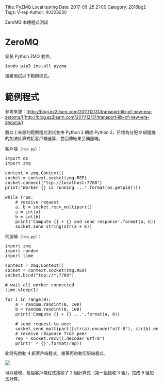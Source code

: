 Title: PyZMQ Local testing
Date: 2017-06-25 21:00
Category: 2016bg2
Tags: V-rep
Author: 40323230

ZeroMQ 本機程式測試

<!-- PELICAN_END_SUMMARY -->

ZeroMQ
===

安裝 Python ZMQ 套件。

<pre class="brush: bash">
$sudo pip3 install pyzmq
</pre>

接著測試以下範例程式。

範例程式
===

參考來源：[http://blog.ez2learn.com/2011/12/31/transport-lib-of-new-era-zeromq/](http://blog.ez2learn.com/2011/12/31/transport-lib-of-new-era-zeromq/)

將以上來源的範例程式測試並由 Python 2 轉成 Python 3，目標為分配 9 組隨機的加法計算式給客戶端運算，並回傳結果至伺服端。

客戶端（`rep.py`）：

<pre class="brush: python">
import os
import zmq

context = zmq.Context()
socket = context.socket(zmq.REP)
socket.connect("tcp://localhost:7788")
print('Worker {} is running ...'.format(os.getpid()))

while True:
    # receive request
    a, b = socket.recv_multipart()
    a = int(a)
    b = int(b)
    print('Compute {} + {} and send response'.format(a, b))
    socket.send_string(str(a + b))
</pre>

伺服端（`req.py`）：

<pre class="brush: python">
import zmq
import random
import time

context = zmq.Context()
socket = context.socket(zmq.REQ)
socket.bind("tcp://*:7788")

# wait all worker connected
time.sleep(1)

for i in range(9):
    a = random.randint(0, 100)
    b = random.randint(0, 100)
    print('Compute {} + {} ...'.format(a, b))

    # send request to peer
    socket.send_multipart([str(a).encode("utf-8"), str(b).encode("utf-8")])
    # receive response from peer
    rep = socket.recv().decode("utf-8")
    print(' = {}'.format(rep))
</pre>

此時先啟動 4 組客戶端程式，接著再啟動伺服端程式。

![](https://raw.githubusercontent.com/coursemdetw/project_site_files/gh-pages/files/pyslvs/17_06_25.png)

可以發現，每個客戶端程式接收了 2 組計算式（第一組接收 3 組），完成 9 組加法計算。